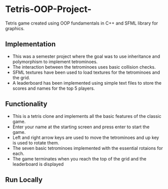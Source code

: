 # Tetris-OOP-Project-
Tetris game created using OOP fundamentals in C++ and SFML library for graphics.  

## Implementation
* This was a semester project where the goal was to use inheritance and polymorphism to implement tetrominoes. 
* The interaction between the tetrominoes uses basic collision checks.
* SFML textures have been used to load textures for the tetrominoes and the grid.
* A leaderboard has been implemented using simple text files to store the scores and names for the top 5 players.

## Functionality
* This is a tetris clone and implements all the basic features of the classic game.
* Enter your name at the starting screen and press enter to start the game.
* Left and right arrow keys are used to move the tetrominoes and up key is used to rotate them.
* The seven basic tetrominoes implemented with the essential rotaions for each.
* The game terminates when you reach the top of the grid and the leaderboard is displayed

## Run Locally
